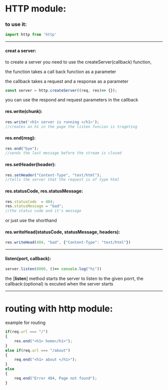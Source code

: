 # HTTP module:


### to use it:
```javascript
import http from 'http'
```

---

#### creat a server:
to create a server you need to use the createServer(callback) function,

the function takes a call back function as a parameter

the callback takes a request and a response as a parameter

```javascript
const server = http.createServer((req, res)=> {});
```
you can use the respond and request parameters in the callback

#### res.write(chunk):
```javascript
res.write('<h1> server is running </h1>');
//creates an h1 in the page the listen funcion is trageting
```

#### res.end(msg):

```javascript
res.end("bye");
//sends the last message before the stream is closed
```

#### res.setHeader(header):
```javascript
res.setHeader("Content-Type", "text/html");
//tells the server that the request is of type html
```

#### res.statusCode, res.statusMessage:

```javascript
res.statusCode  = 404;
res.statusMessage = "bad";
//the status code and it's message
```

or just use the shorthand

#### res.writeHead(statusCode, statusMessage, headers):

```javascript
res.writeHead(404, "bad", {"Content-Type": "text/html"})
```



---

#### listen(port, callback):

```javascript
server.listen(8000, ()=> console.log("hi"))
```

the [**listen**] method starts the server to listen to the given porrt, the callback:(optional) is excuted when the server starts

---

# routing with http module:

example for routing

```javascript
if(req.url === "/")
{
    res.end("<h1> home</h1>");
}
else if(req.url === "/about")
{
    req.end("<h1> about </h1>");
}
else
{
    req.end("Error 404, Page not found");
}
```